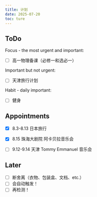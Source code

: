 ```yaml
---
title: 计划
date: 2025-07-20
toc: ture
---
```


## ToDo 

Focus - the most urgent and important:

- [ ] 高一物理备课（必修一和选必一）

Important but not urgent:

- [ ] 天津旅行计划

Habit - daily important:

- [ ] 健身



## Appointments

- [x] 8.3-8.13 日本旅行
- [x] 8.15 珠海大剧院 阿卡贝拉音乐会
- [ ] 9.12-9.14 天津 Tommy Emmanuel 音乐会



## Later

- [ ] 断舍离（衣物、包装盒、文档、etc.）
- [ ] 会自动触发！
- [ ] 再检测！